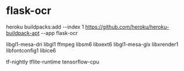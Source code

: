 # flask-ocr

heroku buildpacks:add --index 1 https://github.com/heroku/heroku-buildpack-apt --app flask-ocr

libgl1-mesa-dri
libgl1
ffmpeg
libsm6
libxext6
libgl1-mesa-glx
libxrender1
libfontconfig1
libice6

tf-nightly
tflite-runtime
tensorflow-cpu
